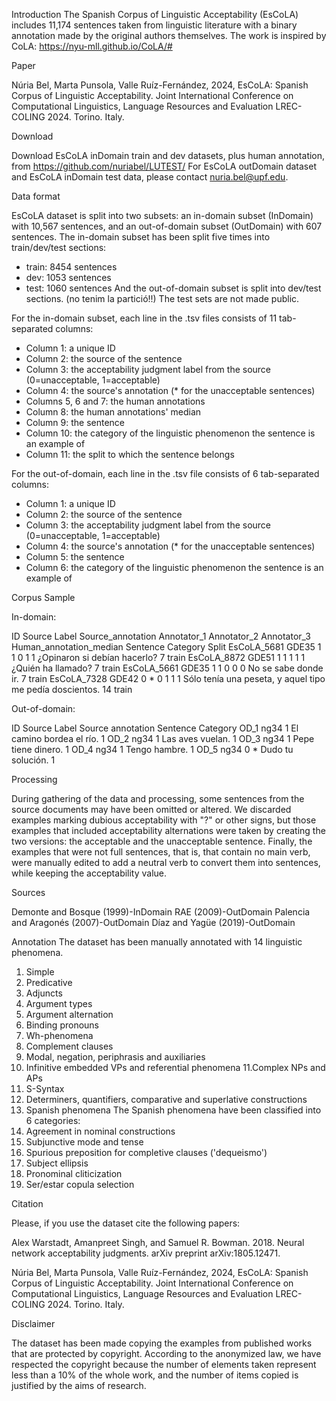 Introduction
The Spanish Corpus of Linguistic Acceptability (EsCoLA) includes 11,174 sentences taken from linguistic literature with a binary annotation made by the original authors themselves. The work is inspired by CoLA: https://nyu-mll.github.io/CoLA/#


Paper


Núria Bel, Marta Punsola, Valle Ruíz-Fernández, 2024, EsCoLA: Spanish Corpus of Linguistic Acceptability. Joint International Conference on Computational Linguistics, Language Resources and Evaluation LREC-COLING 2024. Torino. Italy. 


Download


Download EsCoLA inDomain train and dev datasets, plus human annotation, from https://github.com/nuriabel/LUTEST/
For EsCoLA outDomain dataset and EsCoLA inDomain test data, please contact nuria.bel@upf.edu.


Data format


EsCoLA dataset is split into two subsets: an in-domain subset (InDomain) with 10,567 sentences, and an out-of-domain subset (OutDomain) with 607 sentences.
The in-domain subset has been split five times into train/dev/test sections: 
- train: 8454 sentences
- dev: 1053 sentences
- test: 1060 sentences
And the out-of-domain subset is split into dev/test sections. (no tenim la partició!!)
The test sets are not made public.

For the in-domain subset, each line in the .tsv files consists of 11 tab-separated columns:
- Column 1: a unique ID
- Column 2: the source of the sentence
- Column 3: the acceptability judgment label from the source (0=unacceptable, 1=acceptable)
- Column 4: the source's annotation (* for the unacceptable sentences)
- Columns 5, 6 and 7: the human annotations
- Column 8: the human annotations' median
- Column 9: the sentence
- Column 10: the category of the linguistic phenomenon the sentence is an example of
- Column 11: the split to which the sentence belongs

For the out-of-domain, each line in the .tsv file consists of 6 tab-separated columns:
- Column 1: a unique ID
- Column 2: the source of the sentence
- Column 3: the acceptability judgment label from the source (0=unacceptable, 1=acceptable)
- Column 4: the source's annotation (* for the unacceptable sentences)
- Column 5: the sentence
- Column 6: the category of the linguistic phenomenon the sentence is an example of


Corpus Sample


In-domain:


ID	Source	Label	Source_annotation	Annotator_1	Annotator_2	Annotator_3	Human_annotation_median	Sentence	Category	Split
EsCoLA_5681	GDE35	1		1	0	1	1	¿Opinaron si debían hacerlo?	7	train
EsCoLA_8872	GDE51	1		1	1	1	1	¿Quién ha llamado?	7	train
EsCoLA_5661	GDE35	1		1	0	0	0	No se sabe donde ir.	7	train
EsCoLA_7328	GDE42	0	*	0	1	1	1	Sólo tenía una peseta, y aquel tipo me pedía doscientos.	14	train

Out-of-domain:


ID	Source	Label	Source annotation	Sentence	Category
OD_1	ng34	1		El camino bordea el río.	1
OD_2	ng34	1		Las aves vuelan.	1
OD_3	ng34	1		Pepe tiene dinero.	1
OD_4	ng34	1		Tengo hambre.	1
OD_5	ng34	0	*	Dudo tu solución.	1



Processing


During gathering of the data and processing, some sentences from the source documents may have been omitted or altered. We discarded examples marking dubious acceptability with "?" or other signs, but those examples that included acceptability alternations were taken by creating the two versions: the acceptable and the unacceptable sentence. Finally, the examples that were not
full sentences, that is, that contain no main verb, were manually edited to add a neutral verb to convert them into sentences, while keeping the acceptability value.


Sources


Demonte and Bosque (1999)-InDomain
RAE (2009)-OutDomain
Palencia and Aragonés (2007)-OutDomain
Díaz and Yagüe (2019)-OutDomain

Annotation
The dataset has been manually annotated with 14 linguistic phenomena.
1. Simple
2. Predicative
3. Adjuncts
4. Argument types
5. Argument alternation
6. Binding pronouns
7. Wh-phenomena
8. Complement clauses
9. Modal, negation, periphrasis and auxiliaries
10. Infinitive embedded VPs and referential phenomena
11.Complex NPs and APs
12. S-Syntax
13. Determiners, quantifiers, comparative and superlative constructions
14. Spanish phenomena
The Spanish phenomena have been classified into 6 categories:
1. Agreement in nominal constructions
2. Subjunctive mode and tense
3. Spurious preposition for completive clauses ('dequeismo')
4. Subject ellipsis
5. Pronominal cliticization
6. Ser/estar copula selection

Citation

Please, if you use the dataset cite the following papers:

Alex Warstadt, Amanpreet Singh, and Samuel R. Bowman. 2018. Neural network acceptability judgments. arXiv preprint arXiv:1805.12471.

Núria Bel, Marta Punsola, Valle Ruíz-Fernández, 2024, EsCoLA: Spanish Corpus of Linguistic Acceptability. Joint International Conference on Computational Linguistics, Language Resources and Evaluation LREC-COLING 2024. Torino. Italy. 


Disclaimer


The dataset has been made copying the examples from published works that are protected by copyright. According to the anonymized law, we have respected the copyright because the number of elements taken represent less than a 10% of the whole work, and the number of items copied is justified by the aims of research.
